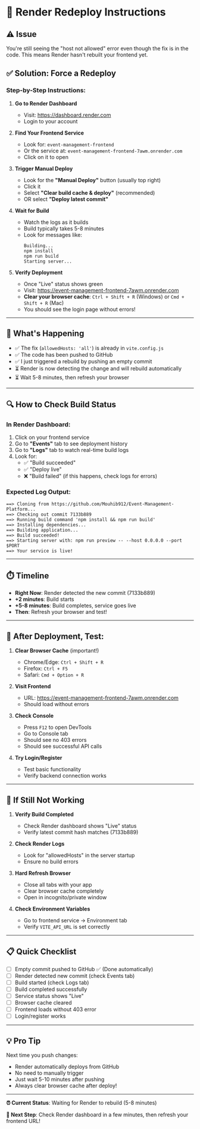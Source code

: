 # 🔧 Render Redeploy Instructions

## ⚠️ Issue

You're still seeing the "host not allowed" error even though the fix is in the code. This means Render hasn't rebuilt your frontend yet.

## ✅ Solution: Force a Redeploy

### **Step-by-Step Instructions:**

1. **Go to Render Dashboard**

   - Visit: https://dashboard.render.com
   - Login to your account

2. **Find Your Frontend Service**

   - Look for: `event-management-frontend`
   - Or the service at: `event-management-frontend-7awm.onrender.com`
   - Click on it to open

3. **Trigger Manual Deploy**

   - Look for the **"Manual Deploy"** button (usually top right)
   - Click it
   - Select **"Clear build cache & deploy"** (recommended)
   - OR select **"Deploy latest commit"**

4. **Wait for Build**

   - Watch the logs as it builds
   - Build typically takes 5-8 minutes
   - Look for messages like:
     ```
     Building...
     npm install
     npm run build
     Starting server...
     ```

5. **Verify Deployment**
   - Once "Live" status shows green
   - Visit: https://event-management-frontend-7awm.onrender.com
   - **Clear your browser cache**: `Ctrl + Shift + R` (Windows) or `Cmd + Shift + R` (Mac)
   - You should see the login page without errors!

---

## 🎯 What's Happening

- ✅ The fix (`allowedHosts: 'all'`) is already in `vite.config.js`
- ✅ The code has been pushed to GitHub
- ✅ I just triggered a rebuild by pushing an empty commit
- ⏳ Render is now detecting the change and will rebuild automatically
- ⏳ Wait 5-8 minutes, then refresh your browser

---

## 🔍 How to Check Build Status

### In Render Dashboard:

1. Click on your frontend service
2. Go to **"Events"** tab to see deployment history
3. Go to **"Logs"** tab to watch real-time build logs
4. Look for:
   - ✅ "Build succeeded"
   - ✅ "Deploy live"
   - ❌ "Build failed" (if this happens, check logs for errors)

### Expected Log Output:

```
==> Cloning from https://github.com/Mouhib912/Event-Management-Platform...
==> Checking out commit 7133b889
==> Running build command 'npm install && npm run build'
==> Installing dependencies...
==> Building application...
==> Build succeeded!
==> Starting server with: npm run preview -- --host 0.0.0.0 --port $PORT
==> Your service is live!
```

---

## ⏱️ Timeline

- **Right Now**: Render detected the new commit (7133b889)
- **+2 minutes**: Build starts
- **+5-8 minutes**: Build completes, service goes live
- **Then**: Refresh your browser and test!

---

## 🧪 After Deployment, Test:

1. **Clear Browser Cache** (important!)

   - Chrome/Edge: `Ctrl + Shift + R`
   - Firefox: `Ctrl + F5`
   - Safari: `Cmd + Option + R`

2. **Visit Frontend**

   - URL: https://event-management-frontend-7awm.onrender.com
   - Should load without errors

3. **Check Console**

   - Press `F12` to open DevTools
   - Go to Console tab
   - Should see no 403 errors
   - Should see successful API calls

4. **Try Login/Register**
   - Test basic functionality
   - Verify backend connection works

---

## 🚨 If Still Not Working

1. **Verify Build Completed**

   - Check Render dashboard shows "Live" status
   - Verify latest commit hash matches (7133b889)

2. **Check Render Logs**

   - Look for "allowedHosts" in the server startup
   - Ensure no build errors

3. **Hard Refresh Browser**

   - Close all tabs with your app
   - Clear browser cache completely
   - Open in incognito/private window

4. **Check Environment Variables**
   - Go to frontend service → Environment tab
   - Verify `VITE_API_URL` is set correctly

---

## 📋 Quick Checklist

- [ ] Empty commit pushed to GitHub ✅ (Done automatically)
- [ ] Render detected new commit (check Events tab)
- [ ] Build started (check Logs tab)
- [ ] Build completed successfully
- [ ] Service status shows "Live"
- [ ] Browser cache cleared
- [ ] Frontend loads without 403 error
- [ ] Login/register works

---

## 💡 Pro Tip

Next time you push changes:

- Render automatically deploys from GitHub
- No need to manually trigger
- Just wait 5-10 minutes after pushing
- Always clear browser cache after deploy!

---

**⏰ Current Status**: Waiting for Render to rebuild (5-8 minutes)

**🎯 Next Step**: Check Render dashboard in a few minutes, then refresh your frontend URL!
